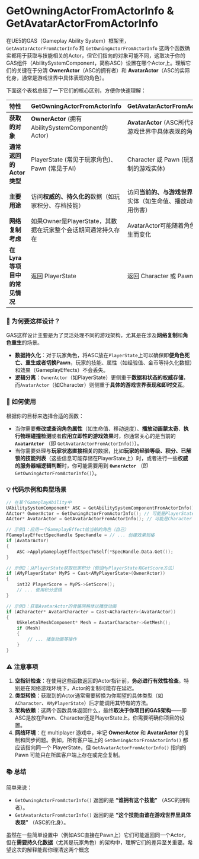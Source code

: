 # GetOwningActorFromActorInfo & GetAvatarActorFromActorInfo

在UE5的GAS（Gameplay Ability System）框架里，`GetAvatarActorFromActorInfo` 和 `GetOwningActorFromActorInfo` 这两个函数确实都用于获取与技能相关的Actor，但它们指向的对象可能不同，这取决于你的GAS组件（AbilitySystemComponent，简称ASC）设置在哪个Actor上。理解它们的关键在于分清 **OwnerActor**（ASC的拥有者）和 **AvatarActor**（ASC的实际化身，通常是游戏世界中具体表现的角色）。

下面这个表格总结了一下它们的核心区别，方便你快速理解：

| 特性                         | GetOwningActorFromActorInfo                                  | GetAvatarActorFromActorInfo                                  |
| :--------------------------- | :----------------------------------------------------------- | :----------------------------------------------------------- |
| **获取的对象**               | **OwnerActor** (拥有AbilitySystemComponent的Actor)           | **AvatarActor** (ASC所代表的、在游戏世界中具体表现的角色)    |
| **通常返回的Actor类型**      | PlayerState (常见于玩家角色)、Pawn (常见于AI)                | Character 或 Pawn (玩家或AI控制的游戏实体)                   |
| **主要用途**                 | 访问**权威的、持久化的**数据（如玩家积分、存档技能）         | 访问**当前的、与游戏世界交互**的实体（如生命值、播放动画、应用伤害） |
| **网络复制考虑**             | 如果Owner是PlayerState，其数据在玩家整个会话期间通常持久存在 | AvatarActor可能随着角色死亡重生而变化                        |
| **在Lyra等项目中的常见情况** | 返回 PlayerState                                             | 返回 Character 或 Pawn                                       |

### 🤔 为何要这样设计？

GAS这样设计主要是为了灵活处理不同的游戏架构，尤其是在涉及**网络复制**和**角色重生**的场景。
*   **数据持久化**：对于玩家角色，将ASC放在`PlayerState`上可以确保即**便角色死亡、重生或者切换Pawn**，玩家的技能、属性（如经验值、金币等持久化数据）和效果（GameplayEffects）不会丢失。
*   **逻辑分离**：`OwnerActor`（如PlayerState）更侧重于**数据和状态的权威存储**，而`AvatarActor`（如Character）则侧重于**具体的游戏世界表现和即时交互**。

### 🎯 如何使用

根据你的目标来选择合适的函数：

*   当你需要**修改或查询角色属性**（如生命值、移动速度）、**播放动画蒙太奇**、**执行物理碰撞检测**或者**应用立即性的游戏效果**时，你通常关心的是当前的 **`AvatarActor`** （即 `GetAvatarActorFromActorInfo()`）。
*   当你需要处理与**玩家状态直接相关**的数据，比如**玩家的经验等级、积分、已解锁的技能列表**（这些信息可能存储在PlayerState上）时，或者进行一些**权威的服务器端逻辑判断**时，你可能需要用到 **`OwnerActor`** （即 `GetOwningActorFromActorInfo()`）。

### 💡 代码示例和典型场景

```cpp
// 在某个GameplayAbility中
UAbilitySystemComponent* ASC = GetAbilitySystemComponentFromActorInfo();
AActor* OwnerActor = GetOwningActorFromActorInfo(); // 可能是PlayerState
AActor* AvatarActor = GetAvatarActorFromActorInfo(); // 可能是Character

// 示例1：应用一个GameplayEffect给当前的角色（自己）
FGameplayEffectSpecHandle SpecHandle = // ... 创建效果规格
if (AvatarActor)
{
    ASC->ApplyGameplayEffectSpecToSelf(*SpecHandle.Data.Get());
}

// 示例2：从PlayerState获取玩家积分（假设MyPlayerState有GetScore方法）
if (AMyPlayerState* MyPS = Cast<AMyPlayerState>(OwnerActor))
{
    int32 PlayerScore = MyPS->GetScore();
    // ... 使用积分逻辑
}

// 示例3：获取AvatarActor的骨骼网格体以播放动画
if (ACharacter* AvatarCharacter = Cast<ACharacter>(AvatarActor))
{
    USkeletalMeshComponent* Mesh = AvatarCharacter->GetMesh();
    if (Mesh)
    {
        // ... 播放动画等操作
    }
}
```

### ⚠️ 注意事项

1.  **空指针检查**：在使用这些函数返回的Actor指针前，**务必进行有效性检查**。特别是在网络游戏环境下，Actor的复制可能存在延迟。
2.  **类型转换**：获取到的Actor通常需要转换为你期望的具体类型（如`ACharacter`、`AMyPlayerState`）后才能调用其特有的方法。
3.  **架构依赖**：这两个函数具体返回什么，最终**取决于你项目的GAS架构**——即ASC是放在Pawn、Character还是PlayerState上。你需要明确你项目的设置。
4.  **网络环境**：在 multiplayer 游戏中，牢记 **OwnerActor** 和 **AvatarActor** 的复制和同步问题。例如，所有客户端上的 `GetOwningActorFromActorInfo()` 都应该指向同一个 PlayerState，但 `GetAvatarActorFromActorInfo()` 指向的 Pawn 可能只在所属客户端上存在或完全复制。

### 📚 总结

简单来说：
*   `GetOwningActorFromActorInfo()` 返回的是 **“谁拥有这个技能”** （ASC的拥有者）。
*   `GetAvatarActorFromActorInfo()` 返回的是 **“这个技能由谁在游戏世界里具体表现”** （ASC的化身）。

虽然在一些简单设置中（例如ASC直接在Pawn上）它们可能返回同一个Actor，但在**需要持久化数据**（尤其是玩家角色）的架构中，理解它们的差异至关重要。希望这次的解释能帮你理清这两个概念